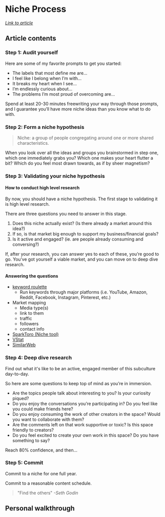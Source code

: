 # Niche Process

_[Link to article](https://ungated.media/article/niche-process/)_

## Article contents

### Step 1: Audit yourself

Here are some of my favorite prompts to get you started:

- The labels that most define me are…
- I feel like I belong when I’m with…
- It breaks my heart when I see…
- I’m endlessly curious about…
- The problems I’m most proud of overcoming are…

Spend at least 20-30 minutes freewriting your way through those prompts, and I guarantee you’ll have more niche ideas than you know what to do with.

### Step 2: Form a niche hypothesis

> Niche: a group of people congregating around one or more shared characteristics.

When you look over all the ideas and groups you brainstormed in step one, which one immediately grabs you? Which one makes your heart flutter a bit? Which do you feel most drawn towards, as if by sheer magnetism?

### Step 3: Validating your niche hypothesis

#### How to conduct high level research

By now, you should have a niche hypothesis. The first stage to validating it is high level research.

There are three questions you need to answer in this stage.

1. Does this niche actually exist? (Is there already a market around this idea?)
2. If so, is that market big enough to support my business/financial goals?
3. Is it active and engaged? (ie. are people already consuming and conversing?)

If, after your research, you can answer yes to each of these, you’re good to go. You’ve got yourself a viable market, and you can move on to deep dive research.

#### Answering the questions

- [keyword roulette](https://www.notion.so/Keyword-Modifiers-c184e08d021e4b86ab3e971e0e64633a)
  - Run keywords through major platforms (i.e. YouTube, Amazon, Reddit, Facebook, Instagram, Pinterest, etc.)
- Market mapping
  - Media type(s)
  - link to them
  - traffic
  - followers
  - contact info
- [SparkToro (Niche tool)](https://sparktoro.com/)
- [VStat](https://vstat.info/)
- [SimilarWeb](https://www.similarweb.com/)

### Step 4: Deep dive research

Find out what it's like to be an active, engaged member of this subculture day-to-day.

So here are some questions to keep top of mind as you’re in immersion.

- Are the topics people talk about interesting to you? Is your curiosity piqued?
- Do you enjoy the conversations you’re participating in? Do you feel like you could make friends here?
- Do you enjoy consuming the work of other creators in the space? Would you want to collaborate with them?
- Are the comments left on that work supportive or toxic? Is this space friendly to creators?
- Do you feel excited to create your own work in this space? Do you have something to say?

Reach 80% confidence, and then...

### Step 5: Commit

Commit to a niche for one full year.

Commit to a reasonable content schedule.

> "Find the others" _-Seth Godin_

## Personal walkthrough
